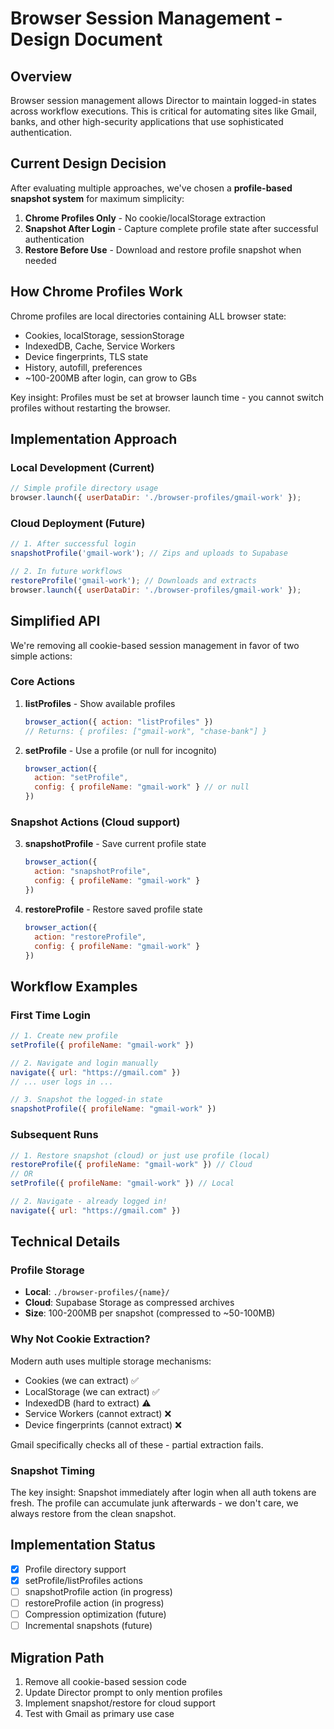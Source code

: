 # Browser Session Management - Design Document

## Overview

Browser session management allows Director to maintain logged-in states across workflow executions. This is critical for automating sites like Gmail, banks, and other high-security applications that use sophisticated authentication.

## Current Design Decision

After evaluating multiple approaches, we've chosen a **profile-based snapshot system** for maximum simplicity:

1. **Chrome Profiles Only** - No cookie/localStorage extraction
2. **Snapshot After Login** - Capture complete profile state after successful authentication
3. **Restore Before Use** - Download and restore profile snapshot when needed

## How Chrome Profiles Work

Chrome profiles are local directories containing ALL browser state:
- Cookies, localStorage, sessionStorage
- IndexedDB, Cache, Service Workers  
- Device fingerprints, TLS state
- History, autofill, preferences
- ~100-200MB after login, can grow to GBs

Key insight: Profiles must be set at browser launch time - you cannot switch profiles without restarting the browser.

## Implementation Approach

### Local Development (Current)
```javascript
// Simple profile directory usage
browser.launch({ userDataDir: './browser-profiles/gmail-work' });
```

### Cloud Deployment (Future)
```javascript
// 1. After successful login
snapshotProfile('gmail-work'); // Zips and uploads to Supabase

// 2. In future workflows  
restoreProfile('gmail-work'); // Downloads and extracts
browser.launch({ userDataDir: './browser-profiles/gmail-work' });
```

## Simplified API

We're removing all cookie-based session management in favor of two simple actions:

### Core Actions

1. **listProfiles** - Show available profiles
   ```javascript
   browser_action({ action: "listProfiles" })
   // Returns: { profiles: ["gmail-work", "chase-bank"] }
   ```

2. **setProfile** - Use a profile (or null for incognito)
   ```javascript
   browser_action({ 
     action: "setProfile", 
     config: { profileName: "gmail-work" } // or null
   })
   ```

### Snapshot Actions (Cloud support)

3. **snapshotProfile** - Save current profile state
   ```javascript
   browser_action({
     action: "snapshotProfile",
     config: { profileName: "gmail-work" }
   })
   ```

4. **restoreProfile** - Restore saved profile state
   ```javascript
   browser_action({
     action: "restoreProfile", 
     config: { profileName: "gmail-work" }
   })
   ```

## Workflow Examples

### First Time Login
```javascript
// 1. Create new profile
setProfile({ profileName: "gmail-work" })

// 2. Navigate and login manually
navigate({ url: "https://gmail.com" })
// ... user logs in ...

// 3. Snapshot the logged-in state
snapshotProfile({ profileName: "gmail-work" })
```

### Subsequent Runs
```javascript
// 1. Restore snapshot (cloud) or just use profile (local)
restoreProfile({ profileName: "gmail-work" }) // Cloud
// OR
setProfile({ profileName: "gmail-work" }) // Local

// 2. Navigate - already logged in!
navigate({ url: "https://gmail.com" })
```

## Technical Details

### Profile Storage
- **Local**: `./browser-profiles/{name}/`
- **Cloud**: Supabase Storage as compressed archives
- **Size**: 100-200MB per snapshot (compressed to ~50-100MB)

### Why Not Cookie Extraction?
Modern auth uses multiple storage mechanisms:
- Cookies (we can extract) ✅
- LocalStorage (we can extract) ✅  
- IndexedDB (hard to extract) ⚠️
- Service Workers (cannot extract) ❌
- Device fingerprints (cannot extract) ❌

Gmail specifically checks all of these - partial extraction fails.

### Snapshot Timing
The key insight: Snapshot immediately after login when all auth tokens are fresh. The profile can accumulate junk afterwards - we don't care, we always restore from the clean snapshot.

## Implementation Status

- [x] Profile directory support
- [x] setProfile/listProfiles actions
- [ ] snapshotProfile action (in progress)
- [ ] restoreProfile action (in progress)
- [ ] Compression optimization (future)
- [ ] Incremental snapshots (future)

## Migration Path

1. Remove all cookie-based session code
2. Update Director prompt to only mention profiles
3. Implement snapshot/restore for cloud support
4. Test with Gmail as primary use case